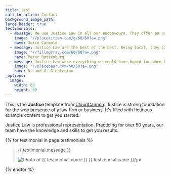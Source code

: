 ```yaml
---
title: test
call_to_action: Contact
background_image_path:
large_header: true
testimonials:
  - message: We use Justice Law in all our endeavours. They offer an unparalleled service when it comes to running a business.
    image: "//placekitten.com/g/60/60?a=.png"
    name: Joice Carmold
  - message: Justice Law are the best of the best. Being local, they care about people and have strong ties to the community.
    image: "//fillmurray.com/60/60?a=.png"
    name: Peter Rottenburg
  - message: Justice Law were everything we could have hoped for when buying our first home. Highly recommended to all.
    image: "//placebear.com/60/60?a=.png"
    name: D. and G. Gibbleston
_options:
  image:
    width: 60
    height: 60
---
```


<div class="editable">
	<p>This is the <strong>Justice</strong> template from <a href="http://cloudcannon.com/">CloudCannon</a>. Justice is strong foundation for the web presence of a law firm or business. It's filled with fictitious example content to get you started.</p>
	<p>Justice Law is professional representation. Practicing for over 50 years, our team have the knowledge and skills to get you results.</p>
</div>

<div class="testimonials">
	{% for testimonial in page.testimonials %}
		<blockquote class="testimonial">
			<p class="testimonial-message">{{ testimonial.message }}</p>
			<p class="testimonial-author"><img src="{% include relative-src.html src=testimonial.image %}" alt="Photo of {{ testimonial.name }}"> 
      {{ testimonial.name }}/p>
		</blockquote>
	{% endfor %}
</div>
